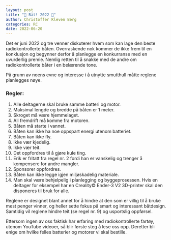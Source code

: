 ```yaml
---
layout: post
title: "🚤 Båt! 2022 🚤"
author: Christoffer Kleven Berg
categories: RC
date: 2022-06-20
---
```


Det er juni 2022 og tre venner diskuterer hvem som kan lage den beste radiokontrollerte båten. Overraskende nok kommer de ikke frem til en konklusjon og begynner derfor å planlegge en konkurranse med en uvurderlig premie. Nemlig retten til å snakke med de andre om radiokontrollerte båter i en belærende tone.

På grunn av noens evne og interesse i å utnytte smutthull måtte reglene planlegges nøye.

### Regler:

1. Alle deltagerne skal bruke samme batteri og motor.
2. Maksimal lengde og bredde på båten er 1 meter.
3. Skroget må være hjemmelaget.
4. All fremdrift må komme fra motoren.
5. Båten må starte i vannet.
6. Båten kan ikke ha noe oppspart energi utenom batteriet.
7. Båten kan ikke fly.
8. Ikke vær kjedelig.
9. Ikke vær teit.
10. Det oppfordres til å gjøre kule ting.
11. Erik er fritatt fra regel nr. 2 fordi han er vanskelig og trenger å kompensere for andre mangler.
12. Sponsorer oppfordres.
13. Båten kan ikke legge igjen miljøskadelig materiale.
14. Man skal være behjelpelig i planlegging og byggeprosessen. Hvis en deltager for eksempel har en Creality© Ender-3 V2 3D-printer skal den disponeres til bruk for alle.

Reglene er designet blant annet for å hindre at den som er villig til å bruke mest penger vinner, og heller sette fokus på smart og interessant båtdesign. Samtidig vil reglene hindre teit (se regel nr. 9) og usportslig oppførsel.

Ettersom ingen av oss faktisk har erfaring med radiokontrollerte fartøy, utenom YouTube videoer, så blir første steg å lese oss opp. Deretter bli enige om hvilke felles batterier og motorer vi skal bestille.
